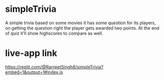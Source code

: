 # simpleTrivia
A simple trivia based on some movies it has some question for its players, on getting the question right the player gets awarded two points.
At the end of quiz it'll show highscores to compare as well.

# live-app link

https://replit.com/@RanjeetSingh8/simpleTrivia?embed=1&output=1#index.js
